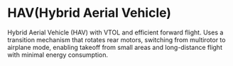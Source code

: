 # HAV(Hybrid Aerial Vehicle)
Hybrid Aerial Vehicle (HAV) with VTOL and efficient forward flight. Uses a transition mechanism that rotates rear motors, switching from multirotor to airplane mode, enabling takeoff from small areas and long-distance flight with minimal energy consumption.
